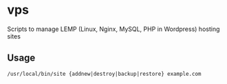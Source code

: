 # vps
Scripts to manage LEMP (Linux, Nginx, MySQL, PHP in Wordpress) hosting sites

## Usage
	/usr/local/bin/site {addnew|destroy|backup|restore} example.com

